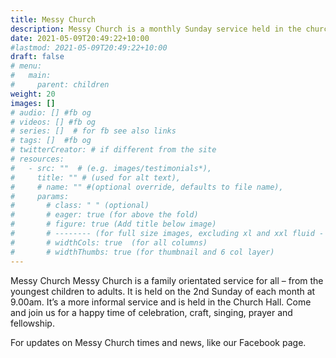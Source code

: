 ```yaml
---
title: Messy Church
description: Messy Church is a monthly Sunday service held in the church hall. It is held on the 2nd Sunday of each month at 9.00am. It’s a more informal service and is held in the Church Hall. 
date: 2021-05-09T20:49:22+10:00
#lastmod: 2021-05-09T20:49:22+10:00
draft: false
# menu: 
#   main:
#     parent: children
weight: 20
images: []
# audio: [] #fb og
# videos: [] #fb og
# series: []  # for fb see also links
# tags: []  #fb og
# twitterCreator: # if different from the site
# resources:
#   - src: ""  # (e.g. images/testimonials*), 
#     title: "" # (used for alt text), 
#     # name: "" #(optional override, defaults to file name), 
#     params: 
#       # class: " " (optional)
#       # eager: true (for above the fold)
#       # figure: true (Add title below image)
#       # -------- (for full size images, excluding xl and xxl fluid - max container-xl)
#       # widthCols: true  (for all columns)   
#       # widthThumbs: true (for thumbnail and 6 col layer)
---
```

Messy Church
Messy Church is a family orientated service for all – from the youngest children to adults. It is held on the 2nd Sunday of each month at 9.00am. It’s a more informal service and is held in the Church Hall. Come and join us for a happy time of celebration, craft, singing, prayer and fellowship.

For updates on Messy Church times and news, like our Facebook page.
